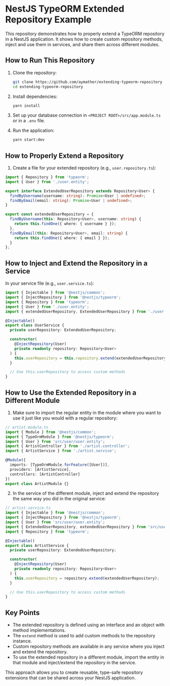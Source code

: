 # NestJS TypeORM Extended Repository Example

This repository demonstrates how to properly extend a TypeORM repository in a NestJS application. It shows how to create custom repository methods, inject and use them in services, and share them across different modules.

## How to Run This Repository

1. Clone the repository:
   ```bash
   git clone https://github.com/aymather/extending-typeorm-repository
   cd extending-typeorm-repository
   ```

2. Install dependencies:
   ```bash
   yarn install
   ```

3. Set up your database connection in `<PROJECT ROOT>/src/app.module.ts` or in a `.env` file.

4. Run the application:
   ```bash
   yarn start:dev
   ```

## How to Properly Extend a Repository

1. Create a file for your extended repository (e.g., `user.repository.ts`):

```typescript
import { Repository } from 'typeorm';
import { User } from './user.entity';

export interface ExtendedUserRepository extends Repository<User> {
  findByUsername(username: string): Promise<User | undefined>;
  findByEmail(email: string): Promise<User | undefined>;
}

export const extendedUserRepository = {
  findByUsername(this: Repository<User>, username: string) {
    return this.findOne({ where: { username } });
  },
  findByEmail(this: Repository<User>, email: string) {
    return this.findOne({ where: { email } });
  }
};
```

## How to Inject and Extend the Repository in a Service

In your service file (e.g., `user.service.ts`):

```typescript
import { Injectable } from '@nestjs/common';
import { InjectRepository } from '@nestjs/typeorm';
import { Repository } from 'typeorm';
import { User } from './user.entity';
import { extendedUserRepository, ExtendedUserRepository } from './user.repository';

@Injectable()
export class UserService {
  private userRepository: ExtendedUserRepository;

  constructor(
    @InjectRepository(User)
    private readonly repository: Repository<User>
  ) {
    this.userRepository = this.repository.extend(extendedUserRepository);
  }

  // Use this.userRepository to access custom methods
}
```

## How to Use the Extended Repository in a Different Module

1. Make sure to import the regular entity in the module where you want to use it just like you would with a regular repository:

```typescript
// artist.module.ts
import { Module } from '@nestjs/common';
import { TypeOrmModule } from '@nestjs/typeorm';
import { User } from 'src/user/user.entity';
import { ArtistController } from './artist.controller';
import { ArtistService } from './artist.service';

@Module({
  imports: [TypeOrmModule.forFeature([User])],
  providers: [ArtistService],
  controllers: [ArtistController]
})
export class ArtistModule {}
```

2. In the service of the different module, inject and extend the repository the same way you did in the original service:

```typescript
// artist.service.ts
import { Injectable } from '@nestjs/common';
import { InjectRepository } from '@nestjs/typeorm';
import { User } from 'src/user/user.entity';
import { ExtendedUserRepository, extendedUserRepository } from 'src/user/user.repository';
import { Repository } from 'typeorm';

@Injectable()
export class ArtistService {
  private userRepository: ExtendedUserRepository;

  constructor(
    @InjectRepository(User)
    private readonly repository: Repository<User>
  ) {
    this.userRepository = repository.extend(extendedUserRepository);
  }

  // Use this.userRepository to access custom methods
}
```

## Key Points

- The extended repository is defined using an interface and an object with method implementations.
- The `extend` method is used to add custom methods to the repository instance.
- Custom repository methods are available in any service where you inject and extend the repository.
- To use the extended repository in a different module, import the entity in that module and inject/extend the repository in the service.

This approach allows you to create reusable, type-safe repository extensions that can be shared across your NestJS application.